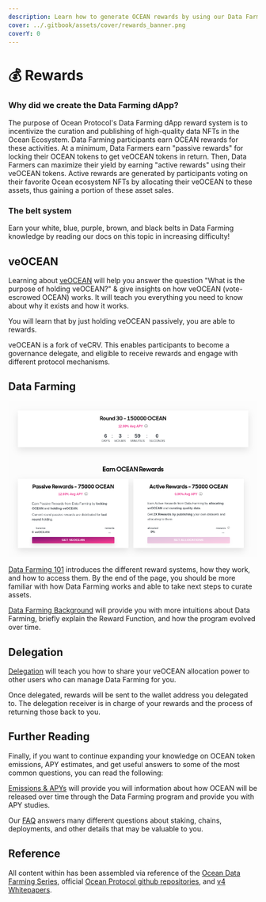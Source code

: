 ```yaml
---
description: Learn how to generate OCEAN rewards by using our Data Farming dApp
cover: ../.gitbook/assets/cover/rewards_banner.png
coverY: 0
---
```


# 💰 Rewards

### Why did we create the Data Farming dApp?

The purpose of Ocean Protocol's Data Farming dApp reward system is to incentivize the curation and publishing of high-quality data NFTs in the Ocean Ecosystem. Data Farming participants earn OCEAN rewards for these activities. At a minimum, Data Farmers earn "passive rewards" for locking their OCEAN tokens to get veOCEAN tokens in return. Then, Data Farmers can maximize their yield by earning "active rewards" using their veOCEAN tokens. Active rewards are generated by participants voting on their favorite Ocean ecosystem NFTs by allocating their veOCEAN to these assets, thus gaining a portion of these asset sales.

### The belt system

Earn your white, blue, purple, brown, and black belts in Data Farming knowledge by reading our docs on this topic in increasing difficulty!

## veOCEAN

Learning about [veOCEAN](veocean.md) will help you answer the question "What is the purpose of holding veOCEAN?" & give insights on how veOCEAN (vote-escrowed OCEAN) works. It will teach you everything you need to know about why it exists and how it works.

You will learn that by just holding veOCEAN passively, you are able to rewards.

veOCEAN is a fork of veCRV. This enables participants to become a governance delegate, and eligible to receive rewards and engage with different protocol mechanisms.

## Data Farming

![DF Rewards Page](../.gitbook/assets/rewards/df_rewards_page.png)

[Data Farming 101](df-intro.md) introduces the different reward systems, how they work, and how to access them. By the end of the page, you should be more familiar with how Data Farming works and able to take next steps to curate assets.

[Data Farming Background](df-max-out-yield.md) will provide you with more intuitions about Data Farming, briefly explain the Reward Function, and how the program evolved over time.

## Delegation

[Delegation](delegation.md) will teach you how to share your veOCEAN allocation power to other users who can manage Data Farming for you.

Once delegated, rewards will be sent to the wallet address you delegated to. The delegation receiver is in charge of your rewards and the process of returning those back to you.

## Further Reading

Finally, if you want to continue expanding your knowledge on OCEAN token emissions, APY estimates, and get useful answers to some of the most common questions, you can read the following:

[Emissions & APYs](df-emissions-apys.md) will provide you will information about how OCEAN will be released over time through the Data Farming program and provide you with APY studies.

Our [FAQ](../discover/faq.md) answers many different questions about staking, chains, deployments, and other details that may be valuable to you.

## Reference

All content within has been assembled via reference of the [Ocean Data Farming Series](https://blog.oceanprotocol.com/ocean-data-farming-series-c7922f1d0e45), official [Ocean Protocol github repositories](https://github.com/oceanprotocol/), and [v4 Whitepapers](https://oceanprotocol.com/tech-whitepaper.pdf).
